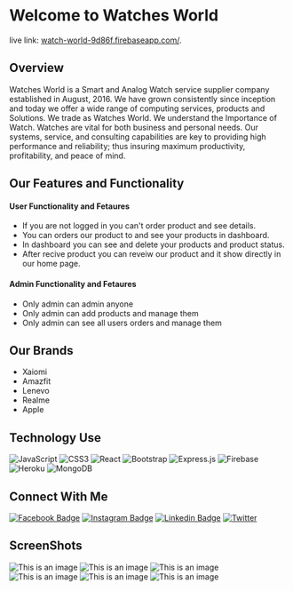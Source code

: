 # Welcome to Watches World

live link: [watch-world-9d86f.firebaseapp.com/](https://watch-world-9d86f.firebaseapp.com/).

## Overview

Watches World is a Smart and Analog Watch service supplier company established in August, 2016. We have grown consistently since inception and today we offer a wide range of computing services, products and Solutions. We trade as Watches World. We understand the Importance of Watch. Watches are vital for both business and personal needs. Our systems, service, and consulting capabilities are key to providing high performance and reliability; thus insuring maximum productivity, profitability, and peace of mind.

## Our Features and Functionality

#### User Functionality and Fetaures

- If you are not logged in you can't order product and see details.
- You can orders our product to and see your products in dashboard.
- In dashboard you can see and delete your products and product status.
- After recive product you can reveiw our product and it show directly in our home page.

#### Admin Functionality and Fetaures

- Only admin can admin anyone
- Only admin can add products and manage them
- Only admin can see all users orders and manage them

## Our Brands

- Xaiomi
- Amazfit
- Lenevo
- Realme
- Apple

## Technology Use

![JavaScript](https://img.shields.io/badge/javascript-%23323330.svg?style=for-the-badge&logo=javascript&logoColor=%23F7DF1E)
![CSS3](https://img.shields.io/badge/css3-%231572B6.svg?style=for-the-badge&logo=css3&logoColor=white)
![React](https://img.shields.io/badge/react-%2320232a.svg?style=for-the-badge&logo=react&logoColor=%2361DAFB)
![Bootstrap](https://img.shields.io/badge/bootstrap-%23563D7C.svg?style=for-the-badge&logo=bootstrap&logoColor=white)
![Express.js](https://img.shields.io/badge/express.js-%23404d59.svg?style=for-the-badge&logo=express&logoColor=%2361DAFB)
![Firebase](https://img.shields.io/badge/firebase-%23039BE5.svg?style=for-the-badge&logo=firebase)
![Heroku](https://img.shields.io/badge/heroku-%23430098.svg?style=for-the-badge&logo=heroku&logoColor=white)
![MongoDB](https://img.shields.io/badge/MongoDB-%234ea94b.svg?style=for-the-badge&logo=mongodb&logoColor=white)

## Connect With Me

[![Facebook Badge](https://img.shields.io/badge/Facebook-1877F2?style=for-the-badge&logo=facebook&logoColor=white)](https://www.facebook.com/tanjilraju72/)
[![Instagram Badge](https://img.shields.io/badge/Instagram-E4405F?style=for-the-badge&logo=instagram&logoColor=white)](https://www.instagram.com/tanzir.razu/)
[![Linkedin Badge](https://img.shields.io/badge/LinkedIn-0077B5?style=for-the-badge&logo=linkedin&logoColor=white)](https://www.linkedin.com/in/tanzir-raju/)
[![Twitter](https://img.shields.io/badge/<handle>-%231DA1F2.svg?style=for-the-badge&logo=Twitter&logoColor=white)](https://twitter.com/tanzir_razu)

## ScreenShots

![This is an image](https://i.ibb.co/vDwmrHR/home.png)
![This is an image](https://i.ibb.co/qRHKKWn/about.png)
![This is an image](https://i.ibb.co/wgJ6wWx/all.png)
![This is an image](https://i.ibb.co/Lrv4Nry/regiser.png)
![This is an image](https://i.ibb.co/YRSjz0F/user.png)
![This is an image](https://i.ibb.co/KWmTwww/admin.png)
